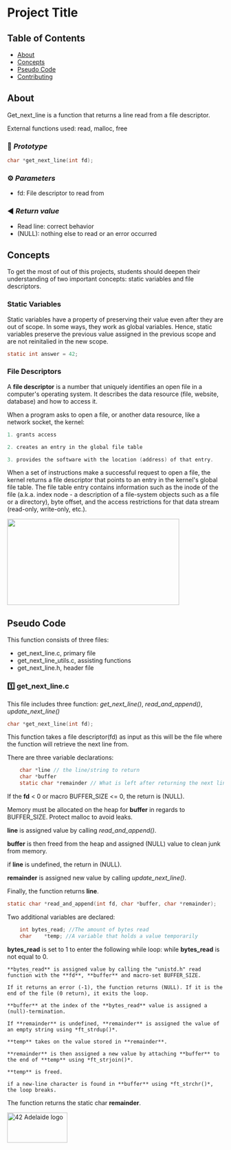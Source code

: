 # Project Title

## Table of Contents

- [About](#about)
- [Concepts](#concepts)
- [Pseudo Code](#pseudo)
- [Contributing](../CONTRIBUTING.md)

## About <a name = "about"></a>

Get_next_line is a function that returns a line read from a file descriptor. 

External functions used: read, malloc, free

### 💾 *Prototype*

```c
char *get_next_line(int fd);
```

### ⚙️  *Parameters*

- fd: File descriptor to read from

### ◀ *Return value*

- Read line: correct behavior
- (NULL): nothing else to read or an error occurred

## Concepts <a name = "concepts"></a>

To get the most of out of this projects, students should deepen their understanding of two important concepts: static variables and file descriptors.

### Static Variables

Static variables have a property of preserving their value even after they are out of scope. In some ways, they work as global variables. Hence, static variables preserve the previous value assigned in the previous scope and are not reinitalied in the new scope.
```c
static int answer = 42;
```


### File Descriptors

A **file descriptor** is a number that uniquely identifies an open file in a computer's operating system. It describes the data resource (file, website, database) and how to access it. 

When a program asks to open a file, or another data resource, like a network socket, the kernel: 

```c
1. grants access
```

```c
2. creates an entry in the global file table
```

```c
3. provides the software with the location (address) of that entry.
```
When a set of instructions make a successful request to open a file, the kernel returns a file descriptor that points to an entry in the kernel's global file table. The file table entry contains information such as the inode of the file (a.k.a. index node - a description of a file-system objects such as a file or a directory), byte offset, and the access restrictions for that data stream (read-only, write-only, etc.).

<img width="400" height="200" src="https://www.computerhope.com/jargon/f/file-descriptor.jpg">

## Pseudo Code <a name = "pseudo"></a>

This function consists of three files: 
- get_next_line.c, primary file
- get_next_line_utils.c, assisting functions
- get_next_line.h, header file

### 1️⃣   **get_next_line.c**
This file includes three function: *get_next_line()*, *read_and_append()*, *update_next_line()*

```c
char *get_next_line(int fd);
```

This function takes a file descriptor(fd) as input as this will be the file where the function will retrieve the next line from.

There are three variable declarations:

```c
    char *line // the line/string to return
    char *buffer
    static char *remainder // What is left after returning the next line
```
If the **fd** < 0 or macro BUFFER_SIZE <= 0, the return is (NULL).

Memory must be allocated on the heap for **buffer** in regards to BUFFER_SIZE. Protect malloc to avoid leaks.

**line** is assigned value by calling *read_and_append()*.

**buffer** is then freed from the heap and assigned (NULL) value to clean junk from memory.

if **line** is undefined, the return in (NULL).

**remainder** is assigned new value by calling *update_next_line()*.

Finally, the function returns **line**.
<br>

```c
static char *read_and_append(int fd, char *buffer, char *remainder);
```

Two additional variables are declared:

```c
    int bytes_read; //The amount of bytes read
    char    *temp; //A variable that holds a value temporarily
```
**bytes_read** is set to 1 to enter the following while loop: while **bytes_read** is not equal to 0.

    **bytes_read** is assigned value by calling the "unistd.h" read function with the **fd**, **buffer** and macro-set BUFFER_SIZE.

    If it returns an error (-1), the function returns (NULL). If it is the end of the file (0 return), it exits the loop.

    **buffer** at the index of the **bytes_read** value is assigned a (null)-termination.

    If **remainder** is undefined, **remainder** is assigned the value of an empty string using *ft_strdup()*.

    **temp** takes on the value stored in **remainder**.

    **remainder** is then assigned a new value by attaching **buffer** to the end of **temp** using *ft_strjoin()*.

    **temp** is freed.

    if a new-line character is found in **buffer** using *ft_strchr()*, the loop breaks.

The function returns the static char **remainder**.

<img width=140px height=70px src="https://static.wixstatic.com/media/745a58_841e3c76fb5941598a97d2fd9f23ea5c~mv2.png/v1/fill/w_918,h_508,al_c/745a58_841e3c76fb5941598a97d2fd9f23ea5c~mv2.png" alt="42 Adelaide logo"></a>